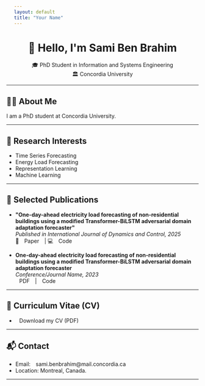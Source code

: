 ```yaml
---
layout: default
title: "Your Name"
---
```


<link rel="stylesheet" href="assets/style.css">

<div align="center">

# 👋 Hello, I'm **Sami Ben Brahim**

🎓 PhD Student in Information and Systems Engineering  
🏛️ Concordia University  

<!-- Social Icons -->
<a href="https://scholar.google.com/citations?hl=fr&user=JeOYd2EAAAAJ" target="_blank"><i class="fab fa-google-scholar fa-2x"></i></a>
<a href="https://github.com/YOURUSERNAME" target="_blank"><i class="fab fa-github fa-2x"></i></a>
<a href="https://ca.linkedin.com/in/sami-ben-brahim" target="_blank"><i class="fab fa-linkedin fa-2x"></i></a>
<a href="https://medium.com/@sami.benbrahim" target="_blank"><i class="fab fa-medium fa-2x"></i></a>

</div>

---

## 🧑‍💻 About Me

I am a PhD student at Concordia University.

---

## 🧠 Research Interests

- Time Series Forecasting
- Energy Load Forecasting
- Representation Learning
- Machine Learning

---

## 📄 Selected Publications

- **"One-day-ahead electricity load forecasting of non-residential buildings using a modified Transformer-BiLSTM adversarial domain adaptation forecaster"**  
  _Published in International Journal of Dynamics and Control, 2025_  
  🔗 [Paper](https://doi.org/10.1007/s40435-025-01701-x) | 💻 [Code](https://github.com/lear-ner97/Transformer-LSTM-DAF)


- **One-day-ahead electricity load forecasting of non-residential buildings using a modified Transformer-BiLSTM adversarial domain adaptation forecaster**  
  _Conference/Journal Name, 2023_  
  [PDF](10.1109/IC_ASET53395.2022.9765941) | [Code]([#](https://github.com/lear-ner97/gas_demand_forecasting)) 

---

## 📄 Curriculum Vitae (CV)

- [Download my CV (PDF)](cv.pdf)

---

## 📬 Contact

- Email: sami.benbrahim@mail.concordia.ca  
- Location: Montreal, Canada.

---

<style>
a { margin: 0 10px; text-decoration: none; }
</style>
